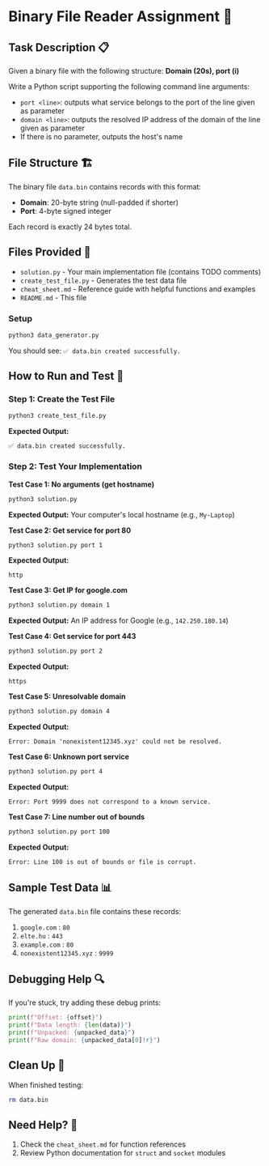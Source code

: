 # Binary File Reader Assignment 📁

## Task Description 📋

Given a binary file with the following structure: **Domain (20s), port (i)**

Write a Python script supporting the following command line arguments:
- `port <line>`: outputs what service belongs to the port of the line given as parameter
- `domain <line>`: outputs the resolved IP address of the domain of the line given as parameter
- If there is no parameter, outputs the host's name

## File Structure 🏗️

The binary file `data.bin` contains records with this format:
- **Domain**: 20-byte string (null-padded if shorter)
- **Port**: 4-byte signed integer

Each record is exactly 24 bytes total.

## Files Provided 📂

- `solution.py` - Your main implementation file (contains TODO comments)
- `create_test_file.py` - Generates the test data file
- `cheat_sheet.md` - Reference guide with helpful functions and examples
- `README.md` - This file


### Setup
```bash
python3 data_generator.py
```
You should see: `✅ data.bin created successfully.`


## How to Run and Test 🧪

### Step 1: Create the Test File
```bash
python3 create_test_file.py
```
**Expected Output:**
```
✅ data.bin created successfully.
```

### Step 2: Test Your Implementation

**Test Case 1: No arguments (get hostname)**
```bash
python3 solution.py
```
**Expected Output:** Your computer's local hostname (e.g., `My-Laptop`)

**Test Case 2: Get service for port 80**
```bash
python3 solution.py port 1
```
**Expected Output:**
```
http
```

**Test Case 3: Get IP for google.com**
```bash
python3 solution.py domain 1
```
**Expected Output:** An IP address for Google (e.g., `142.250.180.14`)

**Test Case 4: Get service for port 443**
```bash
python3 solution.py port 2
```
**Expected Output:**
```
https
```

**Test Case 5: Unresolvable domain**
```bash
python3 solution.py domain 4
```
**Expected Output:**
```
Error: Domain 'nonexistent12345.xyz' could not be resolved.
```

**Test Case 6: Unknown port service**
```bash
python3 solution.py port 4
```
**Expected Output:**
```
Error: Port 9999 does not correspond to a known service.
```

**Test Case 7: Line number out of bounds**
```bash
python3 solution.py port 100
```
**Expected Output:**
```
Error: Line 100 is out of bounds or file is corrupt.
```

## Sample Test Data 📊

The generated `data.bin` file contains these records:
1. `google.com` : `80`
2. `elte.hu` : `443`
3. `example.com` : `80`
4. `nonexistent12345.xyz` : `9999`

## Debugging Help 🔍

If you're stuck, try adding these debug prints:
```python
print(f"Offset: {offset}")
print(f"Data length: {len(data)}")
print(f"Unpacked: {unpacked_data}")
print(f"Raw domain: {unpacked_data[0]!r}")
```

## Clean Up 🧹

When finished testing:
```bash
rm data.bin
```

## Need Help? 🤔

1. Check the `cheat_sheet.md` for function references
2. Review Python documentation for `struct` and `socket` modules
